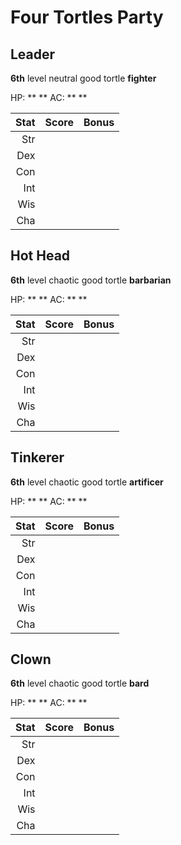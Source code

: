 # Four Tortles Party

## Leader

**6th** level neutral good tortle **fighter**

HP: ** ** AC: ** **

| Stat | Score | Bonus |
| ---: | ----: | ----: |
| Str |  |  |
| Dex |  |  |
| Con |  |  |
| Int |  |  |
| Wis |  |  |
| Cha |  |  |

## Hot Head

**6th** level chaotic good tortle **barbarian**

HP: ** ** AC: ** **

| Stat | Score | Bonus |
| ---: | ----: | ----: |
| Str |  |  |
| Dex |  |  |
| Con |  |  |
| Int |  |  |
| Wis |  |  |
| Cha |  |  |

## Tinkerer

**6th** level chaotic good tortle **artificer**

HP: ** ** AC: ** **

| Stat | Score | Bonus |
| ---: | ----: | ----: |
| Str |  |  |
| Dex |  |  |
| Con |  |  |
| Int |  |  |
| Wis |  |  |
| Cha |  |  |

## Clown

**6th** level chaotic good tortle **bard**

HP: ** ** AC: ** **

| Stat | Score | Bonus |
| ---: | ----: | ----: |
| Str |  |  |
| Dex |  |  |
| Con |  |  |
| Int |  |  |
| Wis |  |  |
| Cha |  |  |

